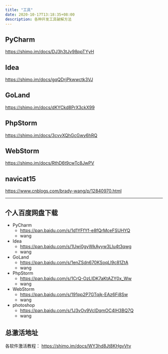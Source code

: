 ```yaml
---
title: "工具"
date: 2020-10-17T13:18:35+08:00
description: 各种开发工具破解方法
---
```


## PyCharm

https://shimo.im/docs/DJ3h3tJv98ppTYyH 

## 	 Idea

https://shimo.im/docs/gqQDrjPkwwctk3VJ 

## GoLand

https://shimo.im/docs/dKYCkd8PrX3ckX99 

## PhpStorm

https://shimo.im/docs/3cvvXQhGcGwy6hRQ     

## WebStorm

https://shimo.im/docs/RthD6t9cwTc8JwPV 

## navicat15

https://www.cnblogs.com/brady-wang/p/12840970.html

---
## 个人百度网盘下载
- PyCharm
    -  https://pan.baidu.com/s/1d1YFfYf-e8fQrMceFSUHYQ 
    -  wang
- Idea 
    - https://pan.baidu.com/s/1Uwi0gyWkAyyw3Llu4t3qwg
    - wang
- GoLand
    -  https://pan.baidu.com/s/1enZSdn670KSoqLl9c81ZtA
    -  wang
- PhpStorm
    - https://pan.baidu.com/s/1CrQ-OzLIDK7aKtAZY0x_Ww
    - wang
- WebStorm
    - https://pan.baidu.com/s/191pp2P7GTqjk-EAz6Fi8Sw 
    - wang
- photoshop
    - https://pan.baidu.com/s/1J3vOv9VclDqmOC4lH3BQ7Q
    - wang

## 总激活地址
各软件激活教程： https://shimo.im/docs/WY3hd8Jt8KHgvVty





